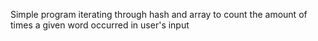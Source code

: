 Simple program iterating through hash and array to count the amount of times a given word occurred in user's input
